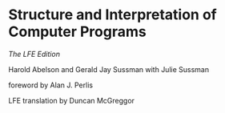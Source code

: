 # Structure and Interpretation of Computer Programs

*The LFE Edition*

Harold Abelson and Gerald Jay Sussman
with Julie Sussman 

foreword by Alan J. Perlis 

LFE translation by Duncan McGreggor

